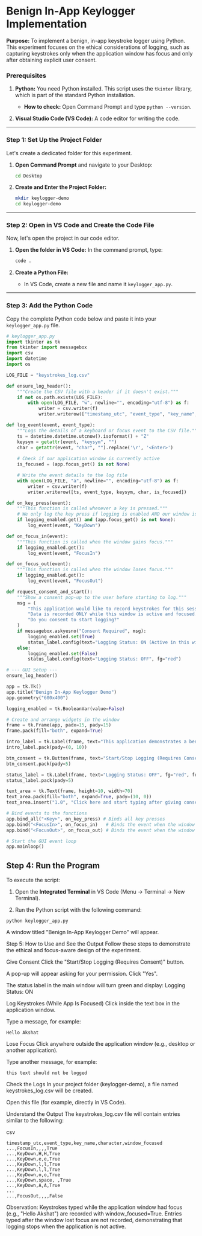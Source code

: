 # Benign In-App Keylogger Implementation

**Purpose:** To implement a benign, in-app keystroke logger using Python. This experiment focuses on the ethical considerations of logging, such as capturing keystrokes only when the application window has focus and only after obtaining explicit user consent.

### Prerequisites

1.  **Python:** You need Python installed. This script uses the `tkinter` library, which is part of the standard Python installation.
    * **How to check:** Open Command Prompt and type `python --version`.

2.  **Visual Studio Code (VS Code):** A code editor for writing the code.

---

### Step 1: Set Up the Project Folder

Let's create a dedicated folder for this experiment.

1.  **Open Command Prompt** and navigate to your Desktop:
    ```bash
    cd Desktop
    ```

2.  **Create and Enter the Project Folder:**
    ```bash
    mkdir keylogger-demo
    cd keylogger-demo
    ```

---

### Step 2: Open in VS Code and Create the Code File

Now, let's open the project in our code editor.

1.  **Open the folder in VS Code:** In the command prompt, type:
    ```bash
    code .
    ```

2.  **Create a Python File:**
    * In VS Code, create a new file and name it `keylogger_app.py`.

---

### Step 3: Add the Python Code

Copy the complete Python code below and paste it into your `keylogger_app.py` file.

```python
# keylogger_app.py
import tkinter as tk
from tkinter import messagebox
import csv
import datetime
import os

LOG_FILE = "keystrokes_log.csv"

def ensure_log_header():
    """Create the CSV file with a header if it doesn't exist."""
    if not os.path.exists(LOG_FILE):
        with open(LOG_FILE, "w", newline="", encoding="utf-8") as f:
            writer = csv.writer(f)
            writer.writerow(["timestamp_utc", "event_type", "key_name", "character", "window_focused"])

def log_event(event, event_type):
    """Logs the details of a keyboard or focus event to the CSV file."""
    ts = datetime.datetime.utcnow().isoformat() + "Z"
    keysym = getattr(event, "keysym", "")
    char = getattr(event, "char", "").replace('\r', '<Enter>')
    
    # Check if our application window is currently active
    is_focused = (app.focus_get() is not None)

    # Write the event details to the log file
    with open(LOG_FILE, "a", newline="", encoding="utf-8") as f:
        writer = csv.writer(f)
        writer.writerow([ts, event_type, keysym, char, is_focused])

def on_key_press(event):
    """This function is called whenever a key is pressed."""
    # We only log the key press if logging is enabled AND our window is in focus.
    if logging_enabled.get() and (app.focus_get() is not None):
        log_event(event, "KeyDown")

def on_focus_in(event):
    """This function is called when the window gains focus."""
    if logging_enabled.get():
        log_event(event, "FocusIn")

def on_focus_out(event):
    """This function is called when the window loses focus."""
    if logging_enabled.get():
        log_event(event, "FocusOut")

def request_consent_and_start():
    """Show a consent pop-up to the user before starting to log."""
    msg = (
        "This application would like to record keystrokes for this session.\n\n"
        "Data is recorded ONLY while this window is active and focused.\n\n"
        "Do you consent to start logging?"
    )
    if messagebox.askyesno("Consent Required", msg):
        logging_enabled.set(True)
        status_label.config(text="Logging Status: ON (Active in this window)", fg="green")
    else:
        logging_enabled.set(False)
        status_label.config(text="Logging Status: OFF", fg="red")

# --- GUI Setup ---
ensure_log_header()

app = tk.Tk()
app.title("Benign In-App Keylogger Demo")
app.geometry("600x400")

logging_enabled = tk.BooleanVar(value=False)

# Create and arrange widgets in the window
frame = tk.Frame(app, padx=15, pady=15)
frame.pack(fill="both", expand=True)

intro_label = tk.Label(frame, text="This application demonstrates a benign keylogger. It only records keystrokes with your consent and only when this window is active.", wraplength=560)
intro_label.pack(pady=(0, 10))

btn_consent = tk.Button(frame, text="Start/Stop Logging (Requires Consent)", command=request_consent_and_start)
btn_consent.pack(pady=5)

status_label = tk.Label(frame, text="Logging Status: OFF", fg="red", font=("Arial", 10, "bold"))
status_label.pack(pady=5)

text_area = tk.Text(frame, height=10, width=70)
text_area.pack(fill="both", expand=True, pady=(10, 0))
text_area.insert("1.0", "Click here and start typing after giving consent...\n")

# Bind events to the functions
app.bind_all("<Key>", on_key_press) # Binds all key presses
app.bind("<FocusIn>", on_focus_in)   # Binds the event when the window gets focus
app.bind("<FocusOut>", on_focus_out) # Binds the event when the window loses focus

# Start the GUI event loop
app.mainloop()
```

## Step 4: Run the Program

To execute the script:

1. Open the **Integrated Terminal** in VS Code (Menu → Terminal → New Terminal).  

2. Run the Python script with the following command:
```
python keylogger_app.py
```
A window titled "Benign In-App Keylogger Demo" will appear.

Step 5: How to Use and See the Output
Follow these steps to demonstrate the ethical and focus-aware design of the experiment.

Give Consent
Click the "Start/Stop Logging (Requires Consent)" button.

A pop-up will appear asking for your permission. Click "Yes".

The status label in the main window will turn green and display:
Logging Status: ON

Log Keystrokes (While App Is Focused)
Click inside the text box in the application window.

Type a message, for example:

```
Hello Akshat
```

Lose Focus
Click anywhere outside the application window (e.g., desktop or another application).

Type another message, for example:
```
this text should not be logged
```

Check the Logs
In your project folder (keylogger-demo), a file named keystrokes_log.csv will be created.

Open this file (for example, directly in VS Code).

Understand the Output
The keystrokes_log.csv file will contain entries similar to the following:

csv
```
timestamp_utc,event_type,key_name,character,window_focused
...,FocusIn,,,,True
...,KeyDown,H,H,True
...,KeyDown,e,e,True
...,KeyDown,l,l,True
...,KeyDown,l,l,True
...,KeyDown,o,o,True
...,KeyDown,space, ,True
...,KeyDown,A,A,True
...
...,FocusOut,,,,False
```

Observation:
Keystrokes typed while the application window had focus (e.g., "Hello Akshat") are recorded with window_focused=True.
Entries typed after the window lost focus are not recorded, demonstrating that logging stops when the application is not active.
